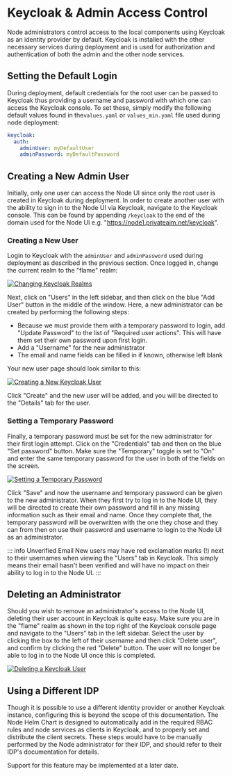 # Keycloak & Admin Access Control

Node administrators control access to the local components using Keycloak as an identity provider by default. 
Keycloak is installed with the other necessary services during deployment and is used for authorization and 
authentication of both the admin and the other node services. 

## Setting the Default Login
During deployment, default credentials for the root user can be passed to Keycloak thus providing a username and 
password with which one can access the Keycloak console. To set these, simply modify the following default values 
found in the`values.yaml` or `values_min.yaml` file used during node deployment:

```yml
keycloak:
  auth:
    adminUser: myDefaultUser
    adminPassword: myDefaultPassword
```

## Creating a New Admin User
Initially, only one user can access the Node UI since only the root user is created in Keycloak during deployment. 
In order to create another user with the ability to sign in to the Node UI via Keycloak, navigate to the Keycloak 
console. This can be found by appending `/keycloak` to the end of the domain used for the Node UI e.g. 
"https://node1.privateaim.net/keycloak".

### Creating a New User

Login to Keycloak with the `adminUser` and `adminPassword` used during deployment as described in the previous section. 
Once logged in, change the current realm to the "flame" realm:

[![Changing Keycloak Realms](/images/keycloak_images/keycloak_5.png)](/images/keycloak_images/keycloak_5.png)

Next, click on "Users" in the left sidebar, and then click on the blue "Add User" button in the middle of the window. 
Here, a new administrator can be created by performing the following steps:
* Because we must provide them with a temporary password to login, add "Update Password" to the list of 
"Required user actions". This will have them set their own password upon first login.
* Add a "Username" for the new administrator
* The email and name fields can be filled in if known, otherwise left blank

Your new user page should look similar to this:

[![Creating a New Keycloak User](/images/keycloak_images/keycloak_6.png)](/images/keycloak_images/keycloak_6.png)

Click "Create" and the new user will be added, and you will be directed to the "Details" tab for the user.

### Setting a Temporary Password

Finally, a temporary password must be set for the new administrator for their first login attempt. Click on the 
"Credentials" tab and then on the blue "Set password" button. Make sure the "Temporary" toggle is set to "On" and 
enter the same temporary password for the user in both of the fields on the screen.

[![Setting a Temporary Password](/images/keycloak_images/keycloak_7.png)](/images/keycloak_images/keycloak_7.png)

Click "Save" and now the username and temporary password can be given to the new administrator. When they first try 
to log in to the Node UI, they will be directed to create their own password and fill in any missing information such 
as their email and name. Once they complete that, the temporary password will be overwritten with the one they chose 
and they can from then on use their password and username to login to the Node UI as an administrator.

::: info Unverified Email
New users may have red exclamation marks (!) next to their usernames when viewing the "Users" tab in Keycloak. This 
simply means their email hasn't been verified and will have no impact on their ability to log in to the Node UI.
:::

## Deleting an Administrator
Should you wish to remove an administrator's access to the Node UI, deleting their user account in Keycloak is 
quite easy. Make sure you are in the "flame" realm as shown in the top right of the Keycloak console page and navigate 
to the "Users" tab in the left sidebar. Select the user by clicking the box to the left of their username and then 
click "Delete user", and confirm by clicking the red "Delete" button. The user will no longer be able to log in to the 
Node UI once this is completed.

[![Deleting a Keycloak User](/images/keycloak_images/keycloak_8.png)](/images/keycloak_images/keycloak_8.png)

## Using a Different IDP
Though it is possible to use a different identity provider or another Keycloak instance, configuring this is beyond 
the scope of this documentation. The Node Helm Chart is designed to automatically add in the required RBAC rules and 
node services as clients in Keycloak, and to properly set and distribute the client secrets. These steps would have to 
be manually performed by the Node administrator for their IDP, and should refer to their IDP's documentation for 
details. 

Support for this feature may be implemented at a later date.
